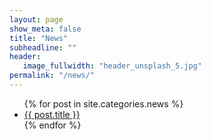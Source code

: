 ```yaml
---
layout: page
show_meta: false
title: "News"
subheadline: ""
header:
   image_fullwidth: "header_unsplash_5.jpg"
permalink: "/news/"
---
```

<ul>
    {% for post in site.categories.news %}
    <li><a href="{{ site.url }}{{ post.url }}">{{ post.title }}</a></li>
    {% endfor %}
</ul>

